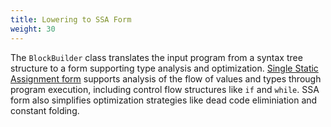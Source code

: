 ```yaml
---
title: Lowering to SSA Form
weight: 30
---
```


The `BlockBuilder` class translates the input program from a syntax tree structure to a form supporting type
analysis and optimization. [Single Static Assignment form](https://en.wikipedia.org/wiki/Static_single_assignment_form)
supports analysis of the flow of values and types through program execution, including control flow structures
like `if` and `while`. SSA form also simplifies optimization strategies like dead code eliminiation and constant
folding.
